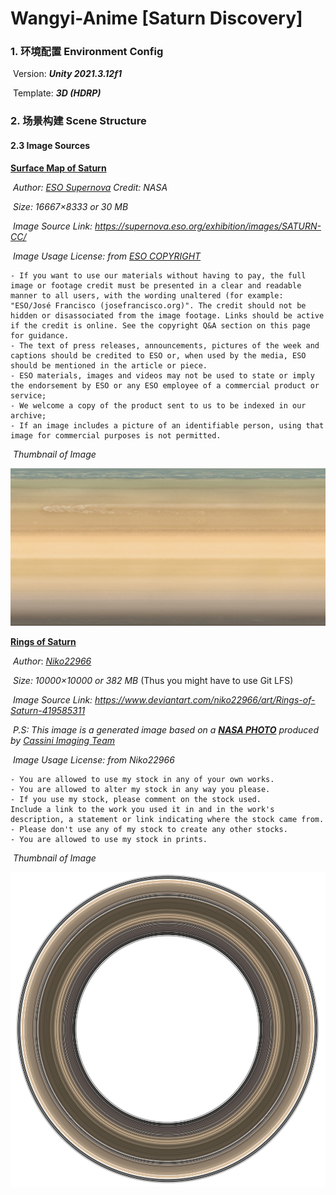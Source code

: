 # Wangyi-Anime [Saturn Discovery]



### 1. 环境配置 Environment Config

​    Version: ***Unity 2021.3.12f1*** 

​	Template: ***3D (HDRP)***



### 2. 场景构建 Scene Structure



#### 2.3 Image Sources

<u>**Surface Map of Saturn**</u>

​	*Author: [ESO Supernova](https://supernova.eso.org/exhibition/images/SATURN-CC/)*	*Credit: NASA*

​	*Size: 16667×8333 or 30 MB*

​	*Image Source Link: https://supernova.eso.org/exhibition/images/SATURN-CC/*

​	*Image Usage License:	from [ESO COPYRIGHT](https://www.eso.org/public/outreach/copyright/)*

```
- If you want to use our materials without having to pay, the full image or footage credit must be presented in a clear and readable manner to all users, with the wording unaltered (for example: "ESO/José Francisco (josefrancisco.org)". The credit should not be hidden or disassociated from the image footage. Links should be active if the credit is online. See the copyright Q&A section on this page for guidance.
- The text of press releases, announcements, pictures of the week and captions should be credited to ESO or, when used by the media, ESO should be mentioned in the article or piece. 
- ESO materials, images and videos may not be used to state or imply the endorsement by ESO or any ESO employee of a commercial product or service;
- We welcome a copy of the product sent to us to be indexed in our archive;
- If an image includes a picture of an identifiable person, using that image for commercial purposes is not permitted.
```

​	*Thumbnail of Image*

![ESO-SATURN-CC](./README/ESO-SATURN-CC.jpg)



<u>**Rings of Saturn**</u> 

​	*Author*: *[Niko22966](https://www.deviantart.com/niko22966)* 

​	*Size: 10000×10000 or 382 MB* (Thus you might have to use Git LFS)

​	*Image Source Link: https://www.deviantart.com/niko22966/art/Rings-of-Saturn-419585311*

​	*P.S: This image is a generated image based on a **[NASA PHOTO](https://photojournal.jpl.nasa.gov/catalog/PIA08389)** produced by [Cassini Imaging Team](http://ciclops.org/)*

​	*Image Usage License:	from Niko22966*

```
- You are allowed to use my stock in any of your own works.
- You are allowed to alter my stock in any way you please.
- If you use my stock, please comment on the stock used.
Include a link to the work you used it in and in the work's description, a statement or link indicating where the stock came from.
- Please don't use any of my stock to create any other stocks.
- You are allowed to use my stock in prints.
```

​	*Thumbnail of Image*

![ESO-SATURN-CC](./README/Niko22966-Saturn-Ring.jpg)

